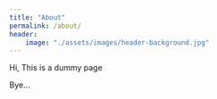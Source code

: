 ```yaml
---
title: "About"
permalink: /about/
header: 
	image: "./assets/images/header-background.jpg"
---
```


Hi, This is a dummy page

Bye...
